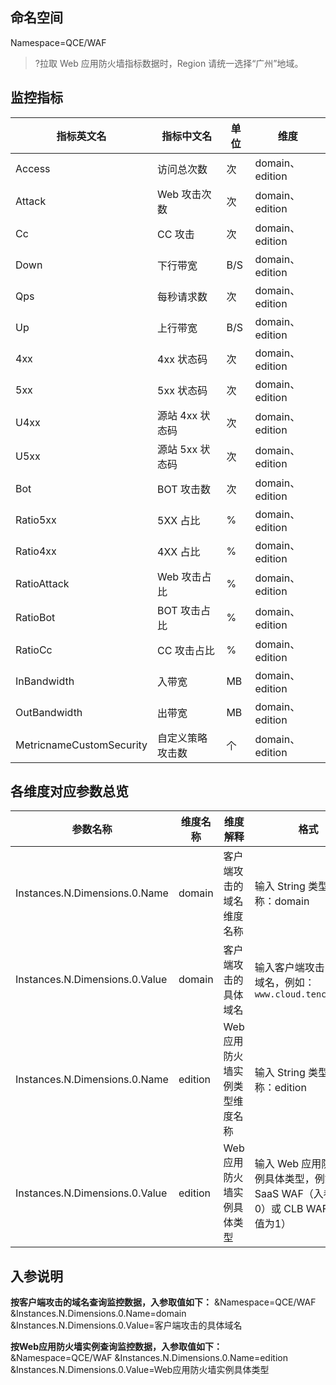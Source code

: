 ## 命名空间

Namespace=QCE/WAF


>?拉取 Web 应用防火墙指标数据时，Region 请统一选择“广州”地域。

## 监控指标

| 指标英文名  | 指标中文名      | 单位 | 维度            |
| ----------- | --------------- | ---- | --------------- |
| Access      | 访问总次数      |  次    | domain、edition   |
| Attack      | Web 攻击次数    |    次  | domain、edition |
| Cc          | CC 攻击         |  次    | domain、edition |
| Down        | 下行带宽        | B/S  | domain、edition |
| Qps         | 每秒请求数      | 次   | domain、edition |
| Up          | 上行带宽        | B/S  | domain、edition |
| 4xx         | 4xx 状态码      |    次  | domain、edition |
| 5xx         | 5xx 状态码      |    次  | domain、edition |
| U4xx        | 源站 4xx 状态码 |    次  | domain、edition |
| U5xx        | 源站 5xx 状态码 |     次 | domain、edition |
| Bot         | BOT 攻击数      | 次   | domain、edition |
| Ratio5xx    | 5XX 占比        |  %    | domain、edition |
| Ratio4xx    | 4XX 占比        |   %   | domain、edition |
| RatioAttack | Web 攻击占比    |  %    | domain、edition |
| RatioBot    | BOT 攻击占比    |  %    | domain、edition |
| RatioCc     | CC 攻击占比     |   %   | domain、edition |
| InBandwidth   | 入带宽    |  MB   | domain、edition |
| OutBandwidth     | 出带宽    |  MB | domain、edition |
|MetricnameCustomSecurity|自定义策略攻击数|个|domain、edition |

## 各维度对应参数总览

| 参数名称                       | 维度名称 | 维度解释                      | 格式                                                    |
| ------------------------------ | -------- | ----------------------------- | ------------------------------------------------------- |
| Instances.N.Dimensions.0.Name  | domain   | 客户端攻击的域名维度名称      | 输入 String 类型维度名称：domain                        |
| Instances.N.Dimensions.0.Value | domain   | 客户端攻击的具体域名          | 输入客户端攻击的具体域名，例如：`www.cloud.tencent.com`          |
| Instances.N.Dimensions.0.Name  | edition  | Web 应用防火墙实例类型维度名称 | 输入 String 类型维度名称：edition                       |
| Instances.N.Dimensions.0.Value | edition  | Web 应用防火墙实例具体类型     | 输入 Web 应用防火墙实例具体类型，例如：SaaS WAF（入参值为0）或 CLB WAF（入参值为1） |

## 入参说明

**按客户端攻击的域名查询监控数据，入参取值如下：**
&Namespace=QCE/WAF
&Instances.N.Dimensions.0.Name=domain
&Instances.N.Dimensions.0.Value=客户端攻击的具体域名

**按Web应用防火墙实例查询监控数据，入参取值如下：**
&Namespace=QCE/WAF
&Instances.N.Dimensions.0.Name=edition
&Instances.N.Dimensions.0.Value=Web应用防火墙实例具体类型

